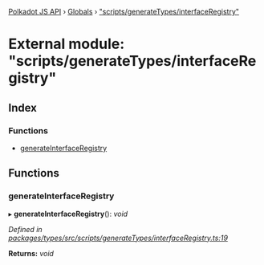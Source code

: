 [Polkadot JS API](../README.md) › [Globals](../globals.md) › ["scripts/generateTypes/interfaceRegistry"](_scripts_generatetypes_interfaceregistry_.md)

# External module: "scripts/generateTypes/interfaceRegistry"

## Index

### Functions

* [generateInterfaceRegistry](_scripts_generatetypes_interfaceregistry_.md#generateinterfaceregistry)

## Functions

###  generateInterfaceRegistry

▸ **generateInterfaceRegistry**(): *void*

*Defined in [packages/types/src/scripts/generateTypes/interfaceRegistry.ts:19](https://github.com/polkadot-js/api/blob/e2e8e3fedd/packages/types/src/scripts/generateTypes/interfaceRegistry.ts#L19)*

**Returns:** *void*

